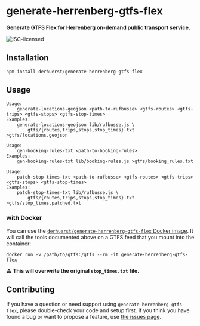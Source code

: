 # generate-herrenberg-gtfs-flex

**Generate GTFS Flex for Herrenberg on-demand public transport service.**

![ISC-licensed](https://img.shields.io/github/license/derhuerst/generate-herrenberg-gtfs-flex.svg)


## Installation

```shell
npm install derhuerst/generate-herrenberg-gtfs-flex
```


## Usage

```shell
Usage:
    generate-locations-geojson <path-to-rufbusse> <gtfs-routes> <gtfs-trips> <gtfs-stops> <gtfs-stop-times>
Examples:
    generate-locations-geojson lib/rufbusse.js \
        gtfs/{routes,trips,stops,stop_times}.txt >gtfs/locations.geojson
```

```shell
Usage:
    gen-booking-rules-txt <path-to-booking-rules>
Examples:
	gen-booking-rules-txt lib/booking-rules.js >gtfs/booking_rules.txt
```

```shell
Usage:
    patch-stop-times-txt <path-to-rufbusse> <gtfs-routes> <gtfs-trips> <gtfs-stops> <gtfs-stop-times>
Examples:
    patch-stop-times-txt lib/rufbusse.js \
        gtfs/{routes,trips,stops,stop_times}.txt >gtfs/stop_times.patched.txt
```

### with Docker

You can use the [`derhuerst/generate-herrenberg-gtfs-flex` Docker image](https://hub.docker.com/r/derhuerst/generate-herrenberg-gtfs-flex). It will call the tools documented above on a GTFS feed that you mount into the container:

```shell
docker run -v /path/to/gtfs:/gtfs --rm -it generate-herrenberg-gtfs-flex
```

**⚠️ This will overwrite the original `stop_times.txt` file.**


## Contributing

If you have a question or need support using `generate-herrenberg-gtfs-flex`, please double-check your code and setup first. If you think you have found a bug or want to propose a feature, use [the issues page](https://github.com/derhuerst/generate-herrenberg-gtfs-flex/issues).
